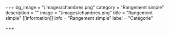 +++
bg_image = "/images/chambres.png"
category = "Rangement simple"
description = ""
image = "/images/chambres.png"
title = "Rangement simple"
[[information]]
info = "Rangement simple"
label = "Catégorie"

+++
